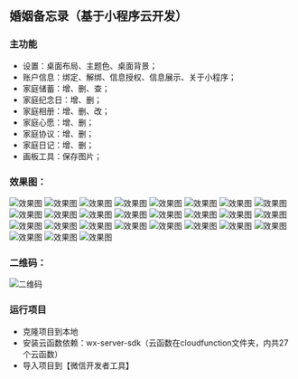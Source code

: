 ## 婚姻备忘录（基于小程序云开发）

### 主功能

- 设置：桌面布局、主题色、桌面背景；
- 账户信息：绑定、解绑、信息授权、信息展示、关于小程序；
- 家庭储蓄：增、删、查；
- 家庭纪念日：增、删；
- 家庭相册：增、删、改；
- 家庭心愿：增、删；
- 家庭协议：增、删；
- 家庭日记：增、删；
- 画板工具：保存图片；

### 效果图：
![效果图](screenshot/1-1.png)
![效果图](screenshot/1-2.png)
![效果图](screenshot/2-1.png)
![效果图](screenshot/2-2.png)
![效果图](screenshot/3-1.png)
![效果图](screenshot/3-2.png)
![效果图](screenshot/3-3.png)
![效果图](screenshot/3-4.png)
![效果图](screenshot/4-1.png)
![效果图](screenshot/4-2.png)
![效果图](screenshot/4-3.png)
![效果图](screenshot/4-4.png)
![效果图](screenshot/5-1.png)
![效果图](screenshot/5-2.png)
![效果图](screenshot/5-3.png)
![效果图](screenshot/6-1.png)
![效果图](screenshot/6-2.png)
![效果图](screenshot/6-3.png)
![效果图](screenshot/6-4.png)
![效果图](screenshot/7-1.png)
![效果图](screenshot/7-2.png)
![效果图](screenshot/8-1.png)
![效果图](screenshot/8-2.png)
![效果图](screenshot/9-1.png)
![效果图](screenshot/9-2.png)
![效果图](screenshot/10-1.png)
![效果图](screenshot/10-2.pvng)

### 二维码：
![二维码](QRcode.jpg)

### 运行项目

- 克隆项目到本地
- 安装云函数依赖：wx-server-sdk（云函数在cloudfunction文件夹，内共27个云函数）
- 导入项目到【微信开发者工具】
